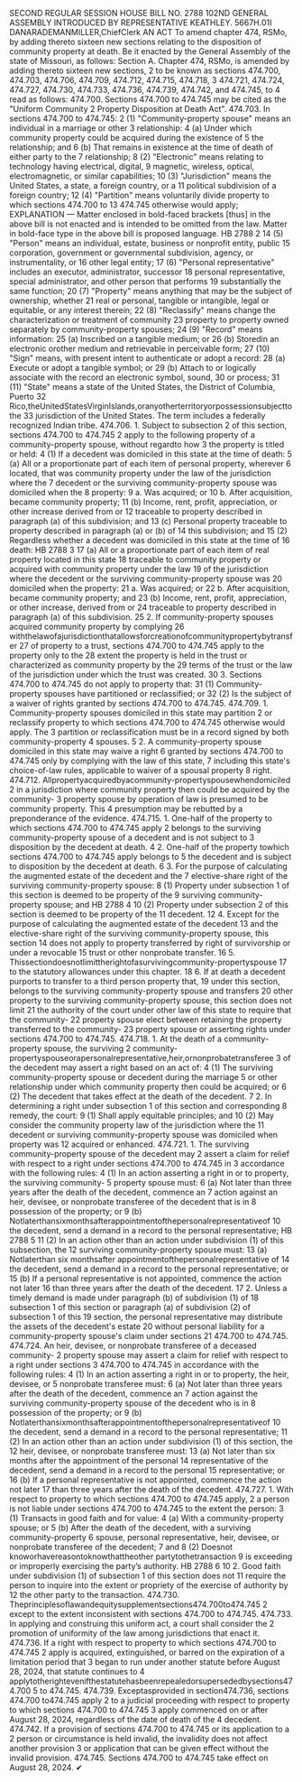 SECOND REGULAR SESSION
HOUSE BILL NO. 2788
102ND GENERAL ASSEMBLY
INTRODUCED BY REPRESENTATIVE KEATHLEY.
5667H.01I DANARADEMANMILLER,ChiefClerk
AN ACT
To amend chapter 474, RSMo, by adding thereto sixteen new sections relating to the
disposition of community property at death.
Be it enacted by the General Assembly of the state of Missouri, as follows:
Section A. Chapter 474, RSMo, is amended by adding thereto sixteen new sections,
2 to be known as sections 474.700, 474.703, 474.706, 474.709, 474.712, 474.715, 474.718,
3 474.721, 474.724, 474.727, 474.730, 474.733, 474.736, 474.739, 474.742, and 474.745, to
4 read as follows:
474.700. Sections 474.700 to 474.745 may be cited as the "Uniform Community
2 Property Disposition at Death Act".
474.703. In sections 474.700 to 474.745:
2 (1) "Community-property spouse" means an individual in a marriage or other
3 relationship:
4 (a) Under which community property could be acquired during the existence of
5 the relationship; and
6 (b) That remains in existence at the time of death of either party to the
7 relationship;
8 (2) "Electronic" means relating to technology having electrical, digital,
9 magnetic, wireless, optical, electromagnetic, or similar capabilities;
10 (3) "Jurisdiction" means the United States, a state, a foreign country, or a
11 political subdivision of a foreign country;
12 (4) "Partition" means voluntarily divide property to which sections 474.700 to
13 474.745 otherwise would apply;
EXPLANATION — Matter enclosed in bold-faced brackets [thus] in the above bill is not enacted and is
intended to be omitted from the law. Matter in bold-face type in the above bill is proposed language.
HB 2788 2
14 (5) "Person" means an individual, estate, business or nonprofit entity, public
15 corporation, government or governmental subdivision, agency, or instrumentality, or
16 other legal entity;
17 (6) "Personal representative" includes an executor, administrator, successor
18 personal representative, special administrator, and other person that performs
19 substantially the same function;
20 (7) "Property" means anything that may be the subject of ownership, whether
21 real or personal, tangible or intangible, legal or equitable, or any interest therein;
22 (8) "Reclassify" means change the characterization or treatment of community
23 property to property owned separately by community-property spouses;
24 (9) "Record" means information:
25 (a) Inscribed on a tangible medium; or
26 (b) Storedin an electronic orother medium and retrievable in perceivable form;
27 (10) "Sign" means, with present intent to authenticate or adopt a record:
28 (a) Execute or adopt a tangible symbol; or
29 (b) Attach to or logically associate with the record an electronic symbol, sound,
30 or process;
31 (11) "State" means a state of the United States, the District of Columbia, Puerto
32 Rico,theUnitedStatesVirginIslands,oranyotherterritoryorpossessionsubjecttothe
33 jurisdiction of the United States. The term includes a federally recognized Indian tribe.
474.706. 1. Subject to subsection 2 of this section, sections 474.700 to 474.745
2 apply to the following property of a community-property spouse, without regardto how
3 the property is titled or held:
4 (1) If a decedent was domiciled in this state at the time of death:
5 (a) All or a proportionate part of each item of personal property, wherever
6 located, that was community property under the law of the jurisdiction where the
7 decedent or the surviving community-property spouse was domiciled when the
8 property:
9 a. Was acquired; or
10 b. After acquisition, became community property;
11 (b) Income, rent, profit, appreciation, or other increase derived from or
12 traceable to property described in paragraph (a) of this subdivision; and
13 (c) Personal property traceable to property described in paragraph (a) or (b) of
14 this subdivision; and
15 (2) Regardless whether a decedent was domiciled in this state at the time of
16 death:
HB 2788 3
17 (a) All or a proportionate part of each item of real property located in this state
18 traceable to community property or acquired with community property under the law
19 of the jurisdiction where the decedent or the surviving community-property spouse was
20 domiciled when the property:
21 a. Was acquired; or
22 b. After acquisition, became community property; and
23 (b) Income, rent, profit, appreciation, or other increase, derived from or
24 traceable to property described in paragraph (a) of this subdivision.
25 2. If community-property spouses acquired community property by complying
26 withthelawofajurisdictionthatallowsforcreationofcommunitypropertybytransfer
27 of property to a trust, sections 474.700 to 474.745 apply to the property only to the
28 extent the property is held in the trust or characterized as community property by the
29 terms of the trust or the law of the jurisdiction under which the trust was created.
30 3. Sections 474.700 to 474.745 do not apply to property that:
31 (1) Community-property spouses have partitioned or reclassified; or
32 (2) Is the subject of a waiver of rights granted by sections 474.700 to 474.745.
474.709. 1. Community-property spouses domiciled in this state may partition
2 or reclassify property to which sections 474.700 to 474.745 otherwise would apply. The
3 partition or reclassification must be in a record signed by both community-property
4 spouses.
5 2. A community-property spouse domiciled in this state may waive a right
6 granted by sections 474.700 to 474.745 only by complying with the law of this state,
7 including this state's choice-of-law rules, applicable to waiver of a spousal property
8 right.
474.712. Allpropertyacquiredbyacommunity-propertyspousewhendomiciled
2 in a jurisdiction where community property then could be acquired by the community-
3 property spouse by operation of law is presumed to be community property. This
4 presumption may be rebutted by a preponderance of the evidence.
474.715. 1. One-half of the property to which sections 474.700 to 474.745 apply
2 belongs to the surviving community-property spouse of a decedent and is not subject to
3 disposition by the decedent at death.
4 2. One-half of the property towhich sections 474.700 to 474.745 apply belongs to
5 the decedent and is subject to disposition by the decedent at death.
6 3. For the purpose of calculating the augmented estate of the decedent and the
7 elective-share right of the surviving community-property spouse:
8 (1) Property under subsection 1 of this section is deemed to be property of the
9 surviving community-property spouse; and
HB 2788 4
10 (2) Property under subsection 2 of this section is deemed to be property of the
11 decedent.
12 4. Except for the purpose of calculating the augmented estate of the decedent
13 and the elective-share right of the surviving community-property spouse, this section
14 does not apply to property transferred by right of survivorship or under a revocable
15 trust or other nonprobate transfer.
16 5. Thissectiondoesnotlimittherightofasurvivingcommunity-propertyspouse
17 to the statutory allowances under this chapter.
18 6. If at death a decedent purports to transfer to a third person property that,
19 under this section, belongs to the surviving community-property spouse and transfers
20 other property to the surviving community-property spouse, this section does not limit
21 the authority of the court under other law of this state to require that the community-
22 property spouse elect between retaining the property transferred to the community-
23 property spouse or asserting rights under sections 474.700 to 474.745.
474.718. 1. At the death of a community-property spouse, the surviving
2 community-propertyspouseorapersonalrepresentative,heir,ornonprobatetransferee
3 of the decedent may assert a right based on an act of:
4 (1) The surviving community-property spouse or decedent during the marriage
5 or other relationship under which community property then could be acquired; or
6 (2) The decedent that takes effect at the death of the decedent.
7 2. In determining a right under subsection 1 of this section and corresponding
8 remedy, the court:
9 (1) Shall apply equitable principles; and
10 (2) May consider the community property law of the jurisdiction where the
11 decedent or surviving community-property spouse was domiciled when property was
12 acquired or enhanced.
474.721. 1. The surviving community-property spouse of the decedent may
2 assert a claim for relief with respect to a right under sections 474.700 to 474.745 in
3 accordance with the following rules:
4 (1) In an action asserting a right in or to property, the surviving community-
5 property spouse must:
6 (a) Not later than three years after the death of the decedent, commence an
7 action against an heir, devisee, or nonprobate transferee of the decedent that is in
8 possession of the property; or
9 (b) Notlaterthansixmonthsafterappointmentofthepersonalrepresentativeof
10 the decedent, send a demand in a record to the personal representative;
HB 2788 5
11 (2) In an action other than an action under subdivision (1) of this subsection, the
12 surviving community-property spouse must:
13 (a) Notlaterthan six monthsafter appointmentofthepersonalrepresentative of
14 the decedent, send a demand in a record to the personal representative; or
15 (b) If a personal representative is not appointed, commence the action not later
16 than three years after the death of the decedent.
17 2. Unless a timely demand is made under paragraph (b) of subdivision (1) of
18 subsection 1 of this section or paragraph (a) of subdivision (2) of subsection 1 of this
19 section, the personal representative may distribute the assets of the decedent's estate
20 without personal liability for a community-property spouse's claim under sections
21 474.700 to 474.745.
474.724. An heir, devisee, or nonprobate transferee of a deceased community-
2 property spouse may assert a claim for relief with respect to a right under sections
3 474.700 to 474.745 in accordance with the following rules:
4 (1) In an action asserting a right in or to property, the heir, devisee, or
5 nonprobate transferee must:
6 (a) Not later than three years after the death of the decedent, commence an
7 action against the surviving community-property spouse of the decedent who is in
8 possession of the property; or
9 (b) Notlaterthansixmonthsafterappointmentofthepersonalrepresentativeof
10 the decedent, send a demand in a record to the personal representative;
11 (2) In an action other than an action under subdivision (1) of this section, the
12 heir, devisee, or nonprobate transferee must:
13 (a) Not later than six months after the appointment of the personal
14 representative of the decedent, send a demand in a record to the personal
15 representative; or
16 (b) If a personal representative is not appointed, commence the action not later
17 than three years after the death of the decedent.
474.727. 1. With respect to property to which sections 474.700 to 474.745 apply,
2 a person is not liable under sections 474.700 to 474.745 to the extent the person:
3 (1) Transacts in good faith and for value:
4 (a) With a community-property spouse; or
5 (b) After the death of the decedent, with a surviving community-property
6 spouse, personal representative, heir, devisee, or nonprobate transferee of the decedent;
7 and
8 (2) Doesnot knoworhavereasontoknowthattheother partytothetransaction
9 is exceeding or improperly exercising the party’s authority.
HB 2788 6
10 2. Good faith under subdivision (1) of subsection 1 of this section does not
11 require the person to inquire into the extent or propriety of the exercise of authority by
12 the other party to the transaction.
474.730. Theprinciplesoflawandequitysupplementsections474.700to474.745
2 except to the extent inconsistent with sections 474.700 to 474.745.
474.733. In applying and construing this uniform act, a court shall consider the
2 promotion of uniformity of the law among jurisdictions that enact it.
474.736. If a right with respect to property to which sections 474.700 to 474.745
2 apply is acquired, extinguished, or barred on the expiration of a limitation period that
3 began to run under another statute before August 28, 2024, that statute continues to
4 applytotherightevenifthestatutehasbeenrepealedorsupersededbysections474.700
5 to 474.745.
474.739. Exceptasprovided in section474.736, sections 474.700 to474.745 apply
2 to a judicial proceeding with respect to property to which sections 474.700 to 474.745
3 apply commenced on or after August 28, 2024, regardless of the date of death of the
4 decedent.
474.742. If a provision of sections 474.700 to 474.745 or its application to a
2 person or circumstance is held invalid, the invalidity does not affect another provision
3 or application that can be given effect without the invalid provision.
474.745. Sections 474.700 to 474.745 take effect on August 28, 2024.
✔
